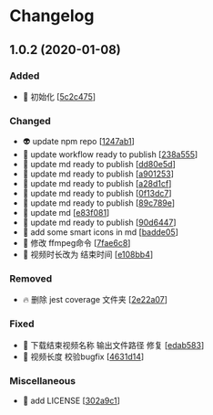 # Changelog

<a name="1.0.2"></a>
## 1.0.2 (2020-01-08)

### Added

- 🎉 初始化 [[5c2c475](https://github.com/Simon-Bin/video_helper/commit/5c2c475e7ade9280b5210a757754fbba374d4c8e)]

### Changed

- 👽 update npm repo [[1247ab1](https://github.com/Simon-Bin/video_helper/commit/1247ab1df494ce6b81bd9043b9ab5e088ed5c7bd)]
- 💄 update workflow ready to publish [[238a555](https://github.com/Simon-Bin/video_helper/commit/238a555ba8e3bb259762c3616c62376b0acab5e1)]
- 💄 update md ready to publish [[dd80e5d](https://github.com/Simon-Bin/video_helper/commit/dd80e5db868b9007887e47520d347b0e6e86b32b)]
- 💄 update md ready to publish [[a901253](https://github.com/Simon-Bin/video_helper/commit/a901253cf2ddb84ea7edb3955c03f364d4fa0546)]
- 💄 update md ready to publish [[a28d1cf](https://github.com/Simon-Bin/video_helper/commit/a28d1cf3519785eb681097a9f48642c5be940270)]
- 💄 update md ready to publish [[0f13dc7](https://github.com/Simon-Bin/video_helper/commit/0f13dc72710484ddcd1df58fd36828d292d2a384)]
- 💄 update md ready to publish [[89c789e](https://github.com/Simon-Bin/video_helper/commit/89c789ed8c3855c3e0596d69b864d9b63d1d6b28)]
- 💄 update md [[e83f081](https://github.com/Simon-Bin/video_helper/commit/e83f08139d7ecc52f8552a473c4f5c3716c5ba54)]
- 💄 update md ready to publish [[90d6447](https://github.com/Simon-Bin/video_helper/commit/90d6447fe78a95b258986c8a901ca926e0932683)]
- 💄 add some smart icons in md [[badde05](https://github.com/Simon-Bin/video_helper/commit/badde054cb3aaea81a1745e8f4f7e5e6d85ff398)]
- 🎨 修改 ffmpeg命令 [[7fae6c8](https://github.com/Simon-Bin/video_helper/commit/7fae6c88c5b9222cde452ef810b69b6e9a63da73)]
- 🚸 视频时长改为 结束时间 [[e108bb4](https://github.com/Simon-Bin/video_helper/commit/e108bb4fe4ff32cc50f9986a87f23d3e92b19cc0)]

### Removed

- 🔥 删除 jest coverage 文件夹 [[2e22a07](https://github.com/Simon-Bin/video_helper/commit/2e22a073c427b97715554d8274493c2a8f2e80b1)]

### Fixed

- 🐛 下载结束视频名称  输出文件路径 修复 [[edab583](https://github.com/Simon-Bin/video_helper/commit/edab5830a495feccd638f7ebe0ebdfa680aa3156)]
- 🐛 视频长度 校验bugfix [[4631d14](https://github.com/Simon-Bin/video_helper/commit/4631d143da5ac21f95392eea29d2d436d519a395)]

### Miscellaneous

- 📄 add LICENSE [[302a9c1](https://github.com/Simon-Bin/video_helper/commit/302a9c1d22c7ca210f90dc77570116dd01f6b1c2)]


